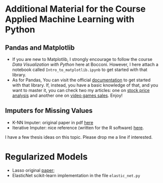 # Additional Material for the Course Applied Machine Learning with Python

## Pandas and Matplotlib

 - If you are new to Matplotlib, I strongly encourage to follow the course _Data Visualization with Python_ here at Bocconi. However, I here attach a notebook called `Intro_to_matplotlib.ipynb` to get started with that library.
 - As for Pandas, You can visit the official [documentation](https://pandas.pydata.org/docs/user_guide/index.html#user-guide) to get started with that library. If, instead, you have a basic knowledge of that, and you want to master it, you can check two my articles: one on [stock price analysis](https://andreagiussani.github.io/the-long-beard-blog/beginner/TSAP/) and another one on [video games sales](https://andreagiussani.github.io/the-long-beard-blog/intermediate/DA01/). Enjoy!

## Imputers for Missing Values

- K-NN Imputer: original paper in pdf [here](https://academic.oup.com/bioinformatics/article/17/6/520/272365)
- Iterative Imputer: nice reference (written for the R software) [here](https://www.jstatsoft.org/article/view/v045i03).

I have a few thesis ideas on this topic. Please drop me a line if interested.

# Regularized Models
 - Lasso original [paper](https://statweb.stanford.edu/~tibs/lasso/lasso.pdf);
 - ElasticNet scikit-learn implementation in the file `elastic_net.py`  
